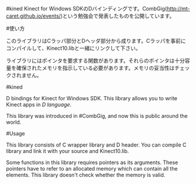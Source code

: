 #kined
Kinect for Windows SDKのDバインディングです。CombGig(http://mt-caret.github.io/events/)という勉強会で発表したものを公開しています。


#使い方

このライブラリはCラッパ部分とDヘッダ部分から成ります。Cラッパを事前にコンパイルして、Kinect10.libと一緒にリンクして下さい。

ライブラリにはポインタを要求する関数があります。それらのポインタは十分容量を確保されたメモリを指示している必要があります。メモリの妥当性はチェックされません。

#kined

D bindings for Kinect for Windows SDK. This library allows you to write Kinect apps in *D language*.

This library was introduced in #CombGig, and now this is public around the world.

#Usage

This library consists of C wrapper library and D header. You can compile C library and link it with your source and Kinect10.lib.

Some functions in this library requires pointers as its arguments. These pointers have to refer to an allocated memory which can contain all the elements. This library doesn't check whether the memory is valid.

